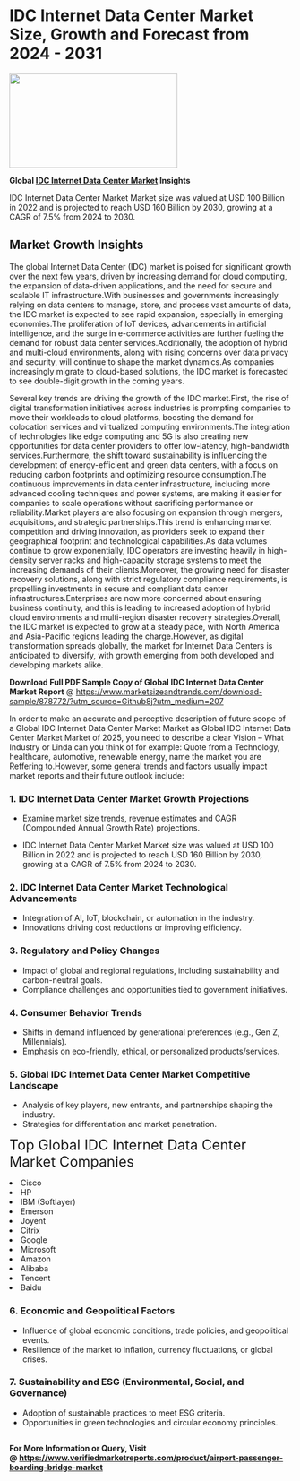 <H1>IDC Internet Data Center Market Size, Growth and Forecast from 2024 - 2031</H1><img class="aligncenter size-medium wp-image-584254" src="https://thirdeyenews.in/wp-content/uploads/2024/09/Global-Market-Research-300x168.jpeg" alt="" width="300" height="168" /><p><strong>Global&nbsp;<a href="https://www.marketsizeandtrends.com/download-sample/878772/?utm_source=Github8j?utm_medium=207">IDC Internet Data Center Market</a> Insights</strong></p><p>IDC Internet Data Center Market Market size was valued at USD 100 Billion in 2022 and is projected to reach USD 160 Billion by 2030, growing at a CAGR of 7.5% from 2024 to 2030.</p><p><h2>Market Growth Insights</h2> <p>The global Internet Data Center (IDC) market is poised for significant growth over the next few years, driven by increasing demand for cloud computing, the expansion of data-driven applications, and the need for secure and scalable IT infrastructure.With businesses and governments increasingly relying on data centers to manage, store, and process vast amounts of data, the IDC market is expected to see rapid expansion, especially in emerging economies.The proliferation of IoT devices, advancements in artificial intelligence, and the surge in e-commerce activities are further fueling the demand for robust data center services.Additionally, the adoption of hybrid and multi-cloud environments, along with rising concerns over data privacy and security, will continue to shape the market dynamics.As companies increasingly migrate to cloud-based solutions, the IDC market is forecasted to see double-digit growth in the coming years.</p> <p>Several key trends are driving the growth of the IDC market.First, the rise of digital transformation initiatives across industries is prompting companies to move their workloads to cloud platforms, boosting the demand for colocation services and virtualized computing environments.The integration of technologies like edge computing and 5G is also creating new opportunities for data center providers to offer low-latency, high-bandwidth services.Furthermore, the shift toward sustainability is influencing the development of energy-efficient and green data centers, with a focus on reducing carbon footprints and optimizing resource consumption.The continuous improvements in data center infrastructure, including more advanced cooling techniques and power systems, are making it easier for companies to scale operations without sacrificing performance or reliability.Market players are also focusing on expansion through mergers, acquisitions, and strategic partnerships.This trend is enhancing market competition and driving innovation, as providers seek to expand their geographical footprint and technological capabilities.As data volumes continue to grow exponentially, IDC operators are investing heavily in high-density server racks and high-capacity storage systems to meet the increasing demands of their clients.Moreover, the growing need for disaster recovery solutions, along with strict regulatory compliance requirements, is propelling investments in secure and compliant data center infrastructures.Enterprises are now more concerned about ensuring business continuity, and this is leading to increased adoption of hybrid cloud environments and multi-region disaster recovery strategies.Overall, the IDC market is expected to grow at a steady pace, with North America and Asia-Pacific regions leading the charge.However, as digital transformation spreads globally, the market for Internet Data Centers is anticipated to diversify, with growth emerging from both developed and developing markets alike.</p> <p><span class=""><strong>Download Full PDF Sample Copy of Global IDC Internet Data Center Market Report</strong> @ <a href="https://www.marketsizeandtrends.com/download-sample/878772/?utm_source=Github8j?utm_medium=207" target="_blank">https://www.marketsizeandtrends.com/download-sample/878772/?utm_source=Github8j?utm_medium=207</a></span></p><p>In order to make an accurate and perceptive description of future scope of a Global&nbsp;IDC Internet Data Center Market Market as Global&nbsp;IDC Internet Data Center Market Market of 2025, you need to describe a clear Vision &ndash; What Industry or Linda can you think of for example: Quote from a Technology, healthcare, automotive, renewable energy, name the market you are Reffering to.However, some general trends and factors usually impact market reports and their future outlook include:</p><h3>1.&nbsp;<strong>IDC Internet Data Center Market Growth Projections</strong></h3><ul><li>Examine market size trends, revenue estimates and CAGR (Compounded Annual Growth Rate) projections.</li><li><p>IDC Internet Data Center Market Market size was valued at USD 100 Billion in 2022 and is projected to reach USD 160 Billion by 2030, growing at a CAGR of 7.5% from 2024 to 2030.</p></li></ul><h3>2.&nbsp;<strong>IDC Internet Data Center Market Technological Advancements</strong></h3><ul><li>Integration of AI, IoT, blockchain, or automation in the industry.</li><li>Innovations driving cost reductions or improving efficiency.</li></ul><h3>3.&nbsp;<strong>Regulatory and Policy Changes</strong></h3><ul><li>Impact of global and regional regulations, including sustainability and carbon-neutral goals.</li><li>Compliance challenges and opportunities tied to government initiatives.</li></ul><h3>4.&nbsp;<strong>Consumer Behavior Trends</strong></h3><ul><li>Shifts in demand influenced by generational preferences (e.g., Gen Z, Millennials).</li><li>Emphasis on eco-friendly, ethical, or personalized products/services.</li></ul><h3>5.&nbsp;<strong>Global IDC Internet Data Center Market Competitive Landscape</strong></h3><ul><li>Analysis of key players, new entrants, and partnerships shaping the industry.</li><li>Strategies for differentiation and market penetration.</li></ul><p data-pm-slice="1 1 []"><span style="color: inherit; font-family: inherit; font-size: 25px;">Top Global IDC Internet Data Center Market Companies</span></p><div class="" data-test-id=""><p><li>Cisco</li><li> HP</li><li> IBM (Softlayer)</li><li> Emerson</li><li> Joyent</li><li> Citrix</li><li> Google</li><li> Microsoft</li><li> Amazon</li><li> Alibaba</li><li> Tencent</li><li> Baidu</li></p></div><h3>6.&nbsp;<strong>Economic and Geopolitical Factors</strong></h3><ul><li>Influence of global economic conditions, trade policies, and geopolitical events.</li><li>Resilience of the market to inflation, currency fluctuations, or global crises.</li></ul><h3>7.&nbsp;<strong>Sustainability and ESG (Environmental, Social, and Governance)</strong></h3><ul><li>Adoption of sustainable practices to meet ESG criteria.</li><li>Opportunities in green technologies and circular economy principles.</li></ul><h2><strong style="font-size: 14px;">For More Information or Query, Visit @&nbsp;</strong><a style="background-color: #ffffff; font-size: 14px;" href="https://www.marketsizeandtrends.com/report/idc-internet-data-center-market/" target="_blank">https://www.verifiedmarketreports.com/product/airport-passenger-boarding-bridge-market</a></h2>